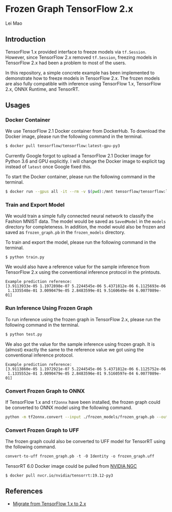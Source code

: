 # Frozen Graph TensorFlow 2.x

Lei Mao

## Introduction

TensorFlow 1.x provided interface to freeze models via `tf.Session`. However, since TensorFlow 2.x removed `tf.Session`, freezing models in TensorFlow 2.x had been a problem to most of the users.

In this repository, a simple concrete example has been implemented to demonstrate how to freeze models in TensorFlow 2.x. The frozen models are also fully compatible with inference using TensorFlow 1.x, TensorFlow 2.x, ONNX Runtime, and TensorRT. 

## Usages

### Docker Container

We use TensorFlow 2.1 Docker container from DockerHub. To download the Docker image, please run the following command in the terminal.

```bash
$ docker pull tensorflow/tensorflow:latest-gpu-py3
```

Currently Google forgot to upload a TensorFlow 2.1 Docker image for Python 3.6 and GPU explicitly. I will change the Docker image to explicit tag instead of `latest` once Google fixed this.


To start the Docker container, please run the following command in the terminal.

```bash
$ docker run --gpus all -it --rm -v $(pwd):/mnt tensorflow/tensorflow:latest-gpu-py3
```

### Train and Export Model

We would train a simple fully connected neural network to classify the Fashion MNIST data. The model would be saved as `SavedModel` in the `models` directory for completeness. In addition, the model would also be frozen and saved as `frozen_graph.pb` in the `frozen_models` directory.

To train and export the model, please run the following command in the terminal.

```
$ python train.py
```

We would also have a reference value for the sample inference from TensorFlow 2.x using the conventional inference protocol in the printouts.

```
Example prediction reference:
[3.9113933e-05 1.1972898e-07 5.2244545e-06 5.4371812e-06 6.1125693e-06
 1.1335548e-01 3.0090479e-05 2.8483599e-01 9.5160649e-04 6.0077089e-01]
```

### Run Inference Using Frozen Graph

To run inference using the frozen graph in TensorFlow 2.x, please run the following command in the terminal.

```bash
$ python test.py
```

We also got the value for the sample inference using frozen graph. It is (almost) exactly the same to the reference value we got using the conventional inference protocol. 

```
Example prediction reference:
[3.9113860e-05 1.1972921e-07 5.2244545e-06 5.4371812e-06 6.1125752e-06
 1.1335552e-01 3.0090479e-05 2.8483596e-01 9.5160597e-04 6.0077089e-01]
```

### Convert Frozen Graph to ONNX

If TensorFlow 1.x and `tf2onnx` have been installed, the frozen graph could be converted to ONNX model using the following command.

```bash
python -m tf2onnx.convert --input ./frozen_models/frozen_graph.pb --output model.onnx --outputs Identity:0 --inputs x:0
```

### Convert Frozen Graph to UFF

The frozen graph could also be converted to UFF model for TensorRT using the following command. 

```python
convert-to-uff frozen_graph.pb -t -O Identity -o frozen_graph.uff
```

TensorRT 6.0 Docker image could be pulled from [NVIDIA NGC](https://ngc.nvidia.com/)

```
$ docker pull nvcr.io/nvidia/tensorrt:19.12-py3
```

## References

* [Migrate from TensorFlow 1.x to 2.x](https://www.tensorflow.org/guide/migrate)
